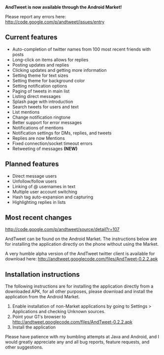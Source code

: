 **AndTweet is now available through the Android Market!**

Please report any errors here:
http://code.google.com/p/andtweet/issues/entry

## Current features ##
  * Auto-completion of twitter names from 100 most recent friends with posts
  * Long-click on items allows for replies
  * Posting updates and replies
  * Clicking updates and getting more information
  * Setting theme for text sizes
  * Setting theme for background color
  * Setting notification options
  * Paging of tweets in main list
  * Listing direct messages
  * Splash page with introduction
  * Search tweets for users and text
  * List mentions
  * Change notification ringtone
  * Better support for error messages
  * Notifications of mentions
  * Notification settings for DMs, replies, and tweets
  * Replies are now Mentions
  * Fixed connection/socket timeout errors
  * Retweeting of messages **(NEW)**

## Planned features ##
  * Direct message users
  * Unfollow/follow users
  * Linking of @ usernames in text
  * Multiple user account switching
  * Hash tag auto-expansion and capturing
  * Highlighting replies in lists

## Most recent changes ##
http://code.google.com/p/andtweet/source/detail?r=107

AndTweet can be found on the Android Market. The instructions below are for installing the application directly on the phone without using the Market.

A very humble alpha version of the AndTweet twitter client is available for download here:
http://andtweet.googlecode.com/files/AndTweet-0.2.2.apk

## Installation instructions ##
The following instructions are for installing the application directly from a downloaded APK, for all other purposes, please download and install the application from the Android Market.
  1. Enable installation of non-Market applications by going to Settings > Applications and checking Unknown sources.
  1. Point your G1's browser to http://andtweet.googlecode.com/files/AndTweet-0.2.2.apk
  1. Install the application

Please have patience with my bumbling attempts at Java and Android, and I would greatly appreciate any and all bug reports, feature requests, and other suggestions.